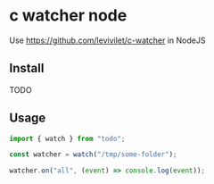 # c watcher node

Use https://github.com/levivilet/c-watcher in NodeJS

## Install

TODO

## Usage

```js
import { watch } from "todo";

const watcher = watch("/tmp/some-folder");

watcher.on("all", (event) => console.log(event));
```
